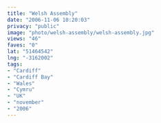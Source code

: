 ```yaml
---
title: "Welsh Assembly"
date: "2006-11-06 10:20:03"
privacy: "public"
image: "photo/welsh-assembly/welsh-assembly.jpg"
views: "46"
faves: "0"
lat: "51464542"
lng: "-3162002"
tags:
- "Cardiff"
- "Cardiff Bay"
- "Wales"
- "Cymru"
- "UK"
- "november"
- "2006"
---
```


